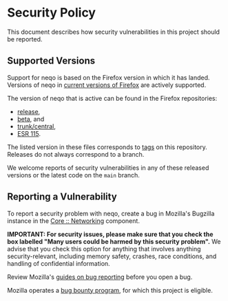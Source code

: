 # Security Policy

This document describes how security vulnerabilities in this project should be reported.

## Supported Versions

Support for neqo is based on the Firefox version in which it has landed.
Versions of neqo in [current versions of Firefox](https://whattrainisitnow.com/calendar/) are actively supported.

The version of neqo that is active can be found in the Firefox repositories:

- [release](https://hg.mozilla.org/mozilla-unified/file/release/third_party/rust/neqo-transport/Cargo.toml),
- [beta](https://hg.mozilla.org/mozilla-unified/file/beta/third_party/rust/neqo-transport/Cargo.toml), and
- [trunk/central](https://hg.mozilla.org/mozilla-unified/file/central/third_party/rust/neqo-transport/Cargo.toml),
- [ESR 115](https://hg.mozilla.org/mozilla-unified/file/esr115/third_party/rust/neqo-transport/Cargo.toml).

The listed version in these files corresponds to [tags](https://github.com/mozilla/neqo/tags) on this repository.
Releases do not always correspond to a branch.

We welcome reports of security vulnerabilities in any of these released versions or the latest code on the `main` branch.

## Reporting a Vulnerability

To report a security problem with neqo, create a bug in Mozilla's Bugzilla instance in the [Core :: Networking](https://bugzilla.mozilla.org/enter_bug.cgi?product=Core&component=Networking) component.

**IMPORTANT: For security issues, please make sure that you check the box labelled "Many users could be harmed by this security problem".**
We advise that you check this option for anything that involves anything security-relevant, including memory safety, crashes, race conditions, and handling of confidential information.

Review Mozilla's [guides on bug reporting](https://bugzilla.mozilla.org/page.cgi?id=bug-writing.html) before you open a bug.

Mozilla operates a [bug bounty program](https://www.mozilla.org/en-US/security/bug-bounty/), for which this project is eligible.
